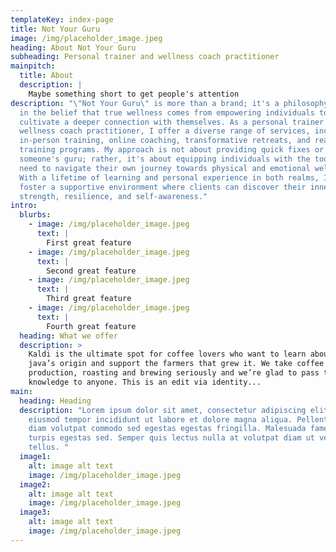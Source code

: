 ```yaml
---
templateKey: index-page
title: Not Your Guru
image: /img/placeholder_image.jpeg
heading: About Not Your Guru
subheading: Personal trainer and wellness coach practitioner
mainpitch:
  title: About
  description: |
    Maybe something short to get people's attention
description: "\"Not Your Guru\" is more than a brand; it's a philosophy rooted
  in the belief that true wellness comes from empowering individuals to
  cultivate a deeper connection with themselves. As a personal trainer and
  wellness coach practitioner, I offer a diverse range of services, including
  in-person training, online coaching, transformative retreats, and ready-made
  training programs. My approach is not about providing quick fixes or being
  someone's guru; rather, it's about equipping individuals with the tools they
  need to navigate their own journey towards physical and emotional well-being.
  With a lifetime of learning and personal experience in both realms, I aim to
  foster a supportive environment where clients can discover their inner
  strength, resilience, and self-awareness."
intro:
  blurbs:
    - image: /img/placeholder_image.jpeg
      text: |
        First great feature
    - image: /img/placeholder_image.jpeg
      text: |
        Second great feature
    - image: /img/placeholder_image.jpeg
      text: |
        Third great feature
    - image: /img/placeholder_image.jpeg
      text: |
        Fourth great feature
  heading: What we offer
  description: >
    Kaldi is the ultimate spot for coffee lovers who want to learn about their
    java’s origin and support the farmers that grew it. We take coffee
    production, roasting and brewing seriously and we’re glad to pass that
    knowledge to anyone. This is an edit via identity...
main:
  heading: Heading
  description: "Lorem ipsum dolor sit amet, consectetur adipiscing elit, sed do
    eiusmod tempor incididunt ut labore et dolore magna aliqua. Pellentesque
    diam volutpat commodo sed egestas egestas fringilla. Malesuada fames ac
    turpis egestas sed. Semper quis lectus nulla at volutpat diam ut venenatis
    tellus. "
  image1:
    alt: image alt text
    image: /img/placeholder_image.jpeg
  image2:
    alt: image alt text
    image: /img/placeholder_image.jpeg
  image3:
    alt: image alt text
    image: /img/placeholder_image.jpeg
---
```

